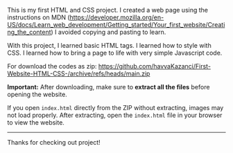 This is my first HTML and CSS project. I created a web page using the instructions on MDN (https://developer.mozilla.org/en-US/docs/Learn_web_development/Getting_started/Your_first_website/Creating_the_content) I avoided copying and pasting to learn. 


With this project,
I learned basic HTML tags.
I learned how to style with CSS.
I learned how to bring a page to life with very simple Javascript code.

For download the codes as zip:
https://github.com/havvaKazanci/First-Website-HTML-CSS-/archive/refs/heads/main.zip

**Important:** After downloading, make sure to **extract all the files** before opening the website.  

If you open `index.html` directly from the ZIP without extracting, images may not load properly.
After extracting, open the `index.html` file in your browser to view the website.

---

Thanks for checking out project!
